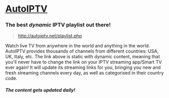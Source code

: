 # [AutoIPTV](http://autoiptv.net)

### The best *dynamic* IPTV playlist out there!

> http://autoiptv.net/playlist.php

Watch live TV from anywhere in the world and anything in the world. AutoIPTV provides thousands of channels from different countries: USA, UK, Italy, etc. The link above is static with dynamic content, meaning that you'll never have to change the link on your IPTV streaming app/Smart TV ever again! It will update its streaming links for you, bringing you new and fresh streaming channels every day, as well as categorised in their country code.

##### The content gets updated daily!

